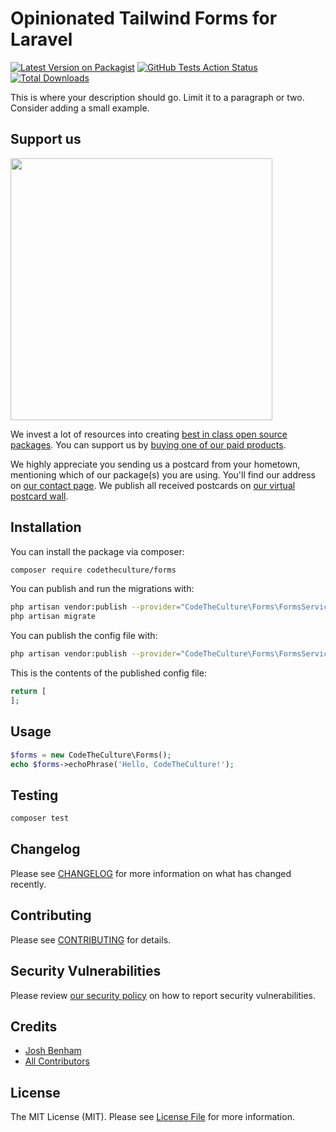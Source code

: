 # Opinionated Tailwind Forms for Laravel

[![Latest Version on Packagist](https://img.shields.io/packagist/v/codetheculture/forms.svg?style=flat-square)](https://packagist.org/packages/codetheculture/forms)
[![GitHub Tests Action Status](https://img.shields.io/github/workflow/status/codetheculture/forms/run-tests?label=tests)](https://github.com/codetheculture/forms/actions?query=workflow%3ATests+branch%3Amaster)
[![Total Downloads](https://img.shields.io/packagist/dt/codetheculture/forms.svg?style=flat-square)](https://packagist.org/packages/codetheculture/forms)


This is where your description should go. Limit it to a paragraph or two. Consider adding a small example.

## Support us

[<img src="https://github-ads.s3.eu-central-1.amazonaws.com/package-forms-laravel.jpg?t=1" width="419px" />](https://spatie.be/github-ad-click/package-forms-laravel)

We invest a lot of resources into creating [best in class open source packages](https://spatie.be/open-source). You can support us by [buying one of our paid products](https://spatie.be/open-source/support-us).

We highly appreciate you sending us a postcard from your hometown, mentioning which of our package(s) you are using. You'll find our address on [our contact page](https://spatie.be/about-us). We publish all received postcards on [our virtual postcard wall](https://spatie.be/open-source/postcards).

## Installation

You can install the package via composer:

```bash
composer require codetheculture/forms
```

You can publish and run the migrations with:

```bash
php artisan vendor:publish --provider="CodeTheCulture\Forms\FormsServiceProvider" --tag="forms-migrations"
php artisan migrate
```

You can publish the config file with:
```bash
php artisan vendor:publish --provider="CodeTheCulture\Forms\FormsServiceProvider" --tag="forms-config"
```

This is the contents of the published config file:

```php
return [
];
```

## Usage

```php
$forms = new CodeTheCulture\Forms();
echo $forms->echoPhrase('Hello, CodeTheCulture!');
```

## Testing

```bash
composer test
```

## Changelog

Please see [CHANGELOG](CHANGELOG.md) for more information on what has changed recently.

## Contributing

Please see [CONTRIBUTING](.github/CONTRIBUTING.md) for details.

## Security Vulnerabilities

Please review [our security policy](../../security/policy) on how to report security vulnerabilities.

## Credits

- [Josh Benham](https://github.com/joshbenham)
- [All Contributors](../../contributors)

## License

The MIT License (MIT). Please see [License File](LICENSE.md) for more information.
